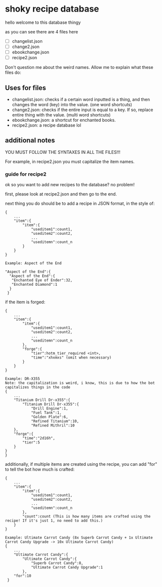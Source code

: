 # shoky recipe database
hello welcome to this database thingy

as you can see there are 4 files here

- [ ] changelist.json
- [ ] change2.json
- [ ] ebookchange.json
- [ ] recipe2.json

Don't question me about the weird names. Allow me to explain what these files do:

## Uses for files

- changelist.json: checks if a certain word inputted is a thing, and then changes the word (key) into the value. (one word shortcuts)
- change2.json: checks if the entire input is equal to a key. If so, replace entire thing with the value. (multi word shortcuts)
- ebookchange.json: a shortcut for enchanted books.
- recipe2.json: a recipe database lol

## additional notes

YOU MUST FOLLOW THE SYNTAXES IN ALL THE FILES!!!

For example, in recipe2.json you must capitalize the item names.

### guide for recipe2

ok so you want to add new recipes to the database? no problem!

first, please look at recipe2.json and then go to the end.

next thing you do should be to add a recipe in JSON format, in the style of:

```
{   
    ...
    "item":{
        "item":{
            "useditem1":count1,
            "useditem2":count2,
            ...
            "useditemn":count_n
        }
    }
}
```

```
Example: Aspect of the End

"Aspect of the End":{
  "Aspect of the End":{
   "Enchanted Eye of Ender":32,
   "Enchanted Diamond":1
  }
 }
```

if the item is forged:

```
{   
    ...
    "item":{
        "item":{
            "useditem1":count1,
            "useditem2":count2,
            ...
            "useditemn":count_n
        },
        "forge":{
            "tier":hotm_tier_required <int>,
            "time":"xhxmxs" (omit when necessary)
        }
    }
}
```

```
Example: DR-X355
Note: the capitalization is weird, i know, this is due to how the bot capitalizes things in the code
{
    ...
    "Titanium Drill Dr-x355":{
        "Titanium Drill Dr-x355":{
            "Drill Engine":1,
            "Fuel Tank":1,
            "Golden Plate":6,
            "Refined Titanium":10,
            "Refined Mithril":10
    },
    "forge":{
        "time":"2d16h",
        "tier":5
    }
}
}
```

additionally, if multiple items are created using the recipe, you can add "for" to tell the bot how much is crafted:

```
{   
    ...
    "item":{
        "item":{
            "useditem1":count1,
            "useditem2":count2,
            ...
            "useditemn":count_n
        },
        "count":count (This is how many items are crafted using the recipe! If it's just 1, no need to add this.)
    }
}
```

```
Example: Ultimate Carrot Candy (8x Superb Carrot Candy + 1x Ultimate Carrot Candy Upgrade -> 10x Ultimate Carrot Candy)
{
    ...
    "Ultimate Carrot Candy":{
        "Ultimate Carrot Candy":{
            "Superb Carrot Candy":8,
            "Ultimate Carrot Candy Upgrade":1
        },
    "for":10
 }
 ```
